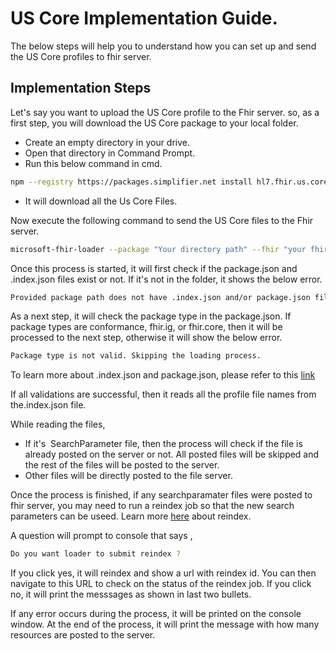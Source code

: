 #  US Core Implementation Guide.

  The below steps will help you to understand how you can set up and send the US Core profiles to fhir server.


## Implementation Steps

 Let's say you want to upload the US Core profile to the Fhir server. so, as a first step, you will download the US Core package to your local folder.

 * Create an empty directory in your drive.
 * Open that directory in Command Prompt.
 * Run this below command in cmd.

 ```sh
 npm --registry https://packages.simplifier.net install hl7.fhir.us.core@4.1.0
 ```

 * It will download all the Us Core Files.
 
 Now execute the following command to send the US Core files to the Fhir server. 

 ```sh
 microsoft-fhir-loader --package "Your directory path" --fhir "your fhir server url"
 ```
  
 Once this process is started, it will first check if the package.json and  .index.json files exist or not. If it's not in the folder, it shows the below error.

 ```sh
Provided package path does not have .index.json and/or package.json file. Skipping the loading process.
 ```

 As a next step, it will check the package type in the package.json. If package types are conformance, fhir.ig, or fhir.core, then it will be processed to the next step, otherwise it will show the below error.

```sh
Package type is not valid. Skipping the loading process.
```
    
To learn more about .index.json and package.json, please refer to this [link](https://confluence.hl7.org/pages/viewpage.action?pageId=35718629#NPMPackageSpecification-Packagemanifest)   
  
 If all validations are successful, then it reads all the profile file names from the.index.json file. 
 
 While reading the files,
   * If it's  SearchParameter file, then the process will check if the file is already posted on the server or not. All posted files will be skipped and the rest of the files will be posted to the server.
   * Other files will be directly posted to the file server.

Once the process is finished, if any searchparamater files were posted to fhir server, you may need to run a reindex job so that the new search parameters can be useed. Learn more [here](https://learn.microsoft.com/en-us/azure/healthcare-apis/fhir/how-to-run-a-reindex) about reindex.

A question will prompt to console that says ,
   
```sh
Do you want loader to submit reindex ?
```

If you click yes, it will reindex and show a url with reindex id. You can then navigate to this URL to check on the status of the reindex job.
If you click no, it will print the messsages as shown in last two bullets.


If any error occurs during the process, it will be printed on the console window.
At the end of the process, it will print the message with how many resources are posted to the server.

